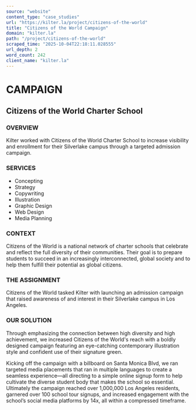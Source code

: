```yaml
---
source: "website"
content_type: "case_studies"
url: "https://kilter.la/project/citizens-of-the-world"
title: "Citizens of the World Campaign"
domain: "kilter.la"
path: "/project/citizens-of-the-world"
scraped_time: "2025-10-04T22:18:11.028555"
url_depth: 2
word_count: 242
client_name: "kilter.la"
---
```


# CAMPAIGN

## Citizens of the World Charter School

### OVERVIEW

Kilter worked with Citizens of the World Charter School to increase visibility and enrollment for their Silverlake campus through a targeted admission campaign.

### SERVICES

*   Concepting
*   Strategy
*   Copywriting
*   Illustration
*   Graphic Design
*   Web Design
*   Media Planning

### CONTEXT

Citizens of the World is a national network of charter schools that celebrate and reflect the full diversity of their communities. Their goal is to prepare students to succeed in an increasingly interconnected, global society and to help them fulfill their potential as global citizens.

### THE ASSIGNMENT

Citizens of the World tasked Kilter with launching an admission campaign that raised awareness of and interest in their Silverlake campus in Los Angeles.

### OUR SOLUTION

Through emphasizing the connection between high diversity and high achievement, we increased Citizens of the World's reach with a boldly designed campaign featuring an eye-catching contemporary illustration style and confident use of their signature green.

Kicking off the campaign with a billboard on Santa Monica Blvd, we ran targeted media placements that ran in multiple languages to create a seamless experience—all directing to a simple online signup form to help cultivate the diverse student body that makes the school so essential. Ultimately the campaign reached over 1,000,000 Los Angeles residents, garnered over 100 school tour signups, and increased engagement with the school’s social media platforms by 14x, all within a compressed timeframe.